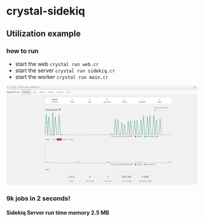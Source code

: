 # crystal-sidekiq

## Utilization example

### how to run
- start the web `crystal run web.cr`
- start the server `crystal run sidekiq.cr`
- start the worker `crystal run main.cr`

![alt text](https://github.com/LeandroRezendeCoutinho/crystal-sidekiq/blob/master/running.png)

### 9k jobs in 2 seconds!
#### Sidekiq Server run time memory 2.5 MB
